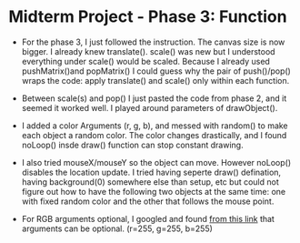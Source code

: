 # Midterm Project - Phase 3: Function

- For the phase 3, I just followed the instruction. The canvas size is now bigger. I already knew translate(). scale() was new but I understood everything under scale() would be scaled. Because I already used pushMatrix()and popMatrix() I could guess why the pair of push()/pop() wraps the code: apply translate() and scale() only within each function.

- Between scale(s) and pop() I just pasted the code from phase 2, and it seemed it worked well. I played around parameters of drawObject().

- I added a color Arguments (r, g, b), and messed with random() to make each object a random color. The color changes drastically, and I found noLoop() insde draw() function can stop constant drawing.

- I also tried mouseX/mouseY so the object can move. However noLoop() disables the location update. I tried having seperte draw() defination, having background(0) somewhere else than setup, etc but could not figure out how to have the following two objects at the same time: one with fixed random color and the other that follows the mouse point.

- For RGB arguments optional, I googled and found [from this link](https://realpython.com/python-optional-arguments/) that arguments can be optional. (r=255, g=255, b=255)